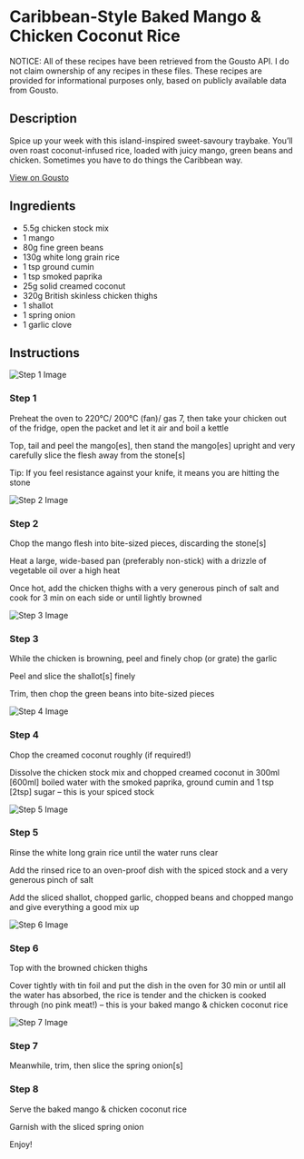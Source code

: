 # Caribbean-Style Baked Mango & Chicken Coconut Rice

NOTICE: All of these recipes have been retrieved from the Gousto API. I do not claim ownership of any recipes in these files. These recipes are provided for informational purposes only, based on publicly available data from Gousto.

## Description

Spice up your week with this island-inspired sweet-savoury traybake. You’ll oven roast coconut-infused rice, loaded with juicy mango, green beans and chicken. Sometimes you have to do things the Caribbean way.

[View on Gousto](https://www.gousto.co.uk/recipes/cookbook/caribbean-style-baked-mango-chicken-coconut-rice)

## Ingredients

- 5.5g chicken stock mix
- 1 mango
- 80g fine green beans
- 130g white long grain rice
- 1 tsp ground cumin
- 1 tsp smoked paprika
- 25g solid creamed coconut
- 320g British skinless chicken thighs
- 1 shallot
- 1 spring onion
- 1 garlic clove

## Instructions

![Step 1 Image](https://production-media.gousto.co.uk/cms/recipe-step-image/Step-1-1663755148763-x200.jpg)

### Step 1

Preheat the oven to 220°C/ 200°C (fan)/ gas 7, then take your chicken out of the fridge, open the packet and let it air and boil a kettle

Top, tail and peel the mango<span class="text-danger">[es]</span>, then stand the mango<span class="text-danger">[es]</span> upright and very carefully slice the flesh away from the stone[s]

Tip: If you feel resistance against your knife, it means you are hitting the stone

![Step 2 Image](https://production-media.gousto.co.uk/cms/recipe-step-image/Step-2-1663754480921-x200.jpg)

### Step 2

Chop the mango flesh into bite-sized pieces, discarding the stone<span class="text-danger">[s]</span>

Heat a large, wide-based pan (preferably non-stick) with a drizzle of vegetable oil over a high heat

Once hot, add the chicken thighs with a very generous pinch of salt and cook for 3 min on each side or until lightly browned

![Step 3 Image](https://production-media.gousto.co.uk/cms/recipe-step-image/Step-3-1663754484551-x200.jpg)

### Step 3

While the chicken is browning, peel and finely chop (or grate) the garlic

Peel and slice the shallot<span class="text-danger">[s]</span> finely

Trim, then chop the green beans into bite-sized pieces

![Step 4 Image](https://production-media.gousto.co.uk/cms/recipe-step-image/Step-4-1663754488805-x200.jpg)

### Step 4

Chop the creamed coconut roughly (if required!)

Dissolve the chicken stock mix and chopped creamed coconut in 300ml <span class="text-danger">[600ml]</span> boiled water with the smoked paprika, ground cumin and 1 tsp <span class="text-danger">[2tsp]</span> sugar – this is your spiced stock

![Step 5 Image](https://production-media.gousto.co.uk/cms/recipe-step-image/Step-5-1663754492653-x200.jpg)

### Step 5

Rinse the white long grain rice until the water runs clear

Add the rinsed rice to an oven-proof dish with the spiced stock and a very generous pinch of salt

Add the sliced shallot, chopped garlic, chopped beans and chopped mango and give everything a good mix up

![Step 6 Image](https://production-media.gousto.co.uk/cms/recipe-step-image/Step-6-1663754498125-x200.jpg)

### Step 6

Top with the browned chicken thighs

Cover tightly with tin foil and put the dish in the oven for 30 min or until all the water has absorbed, the rice is tender and the chicken is cooked through (no pink meat!) – this is your baked mango & chicken coconut rice

![Step 7 Image](https://production-media.gousto.co.uk/cms/recipe-step-image/Step-7-1663754503584-x200.jpg)

### Step 7

Meanwhile, trim, then slice the spring onion<span class="text-danger">[s]</span>

### Step 8

Serve the baked mango & chicken coconut rice

Garnish with the sliced spring onion

Enjoy!

